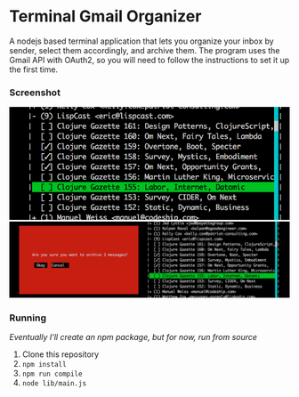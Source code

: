 # Terminal Gmail Organizer

A nodejs based terminal application that lets you organize your inbox by sender,
select them accordingly, and archive them.  The program uses the Gmail API with
OAuth2, so you will need to follow the instructions to set it up the first time.

### Screenshot

![Selecting messages](screenshot1.png) ![Archiving 3 messages](screenshot2.png)

### Running

_Eventually I'll create an npm package, but for now, run from source_

1. Clone this repository
1. `npm install`
1. `npm run compile`
1. `node lib/main.js`


